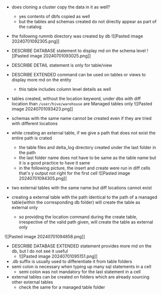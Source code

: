 - does cloning a cluster copy the data in it as well?
	- yes contents of dbfs copied as well
	- but the tables and schemas created do not directly appear as part of the catalog
- the following rummb directory was created by db
![[Pasted image 20240701092305.png]]

- DESCRIBE DATABASE statement to display md on the schema level
![[Pasted image 20240701093025.png]]
- DESCRIBE DETAIL statement is only for table/view
- DESCRIBE EXTENDED command can be used on tables or views to display more md on the entity
	- this table includes column level details as well
- tables created, without the location keyword, under dbs with diff location than `/user/hive/warehouse` are Managed tables only
![[Pasted image 20240701093423.png]]
- schemas with the same name cannot be created even if they are tried with different locations
- while creating an external table, if we give a path that does not exist the entire path is crated
	- the table files and delta_log directory created under the last folder in the path
	- the last folder name does not have to be same as the table name but it is a good practice to have it same
	- in the following picture, the insert and create were run in diff cells that's y output not right for the first cell
![[Pasted image 20240701094305.png]]
- two external tables with the same name but diff locations cannot exist
- creating a external table with the path identical to the path of a managed table(within the corresponding db folder) will create the table as external only
	- so providing the location command during the create table, irrespective of the valid path given, will create the table as external only

![[Pasted image 20240701094858.png]]

- DESCRIBE DATABASE EXTENDED statement provides more md on the db, but I do not see it useful
	- ![[Pasted image 20240701095151.png]]
- .db suffix is usually used to differentiate it from table folders
- semi colon is necessary when typing up many sql statements in a cell
	- semi colon was not mandatory for the last statement in a cell
- external tables can be created on folders which are already sourcing other external tables
	- check the same for a managed table folder